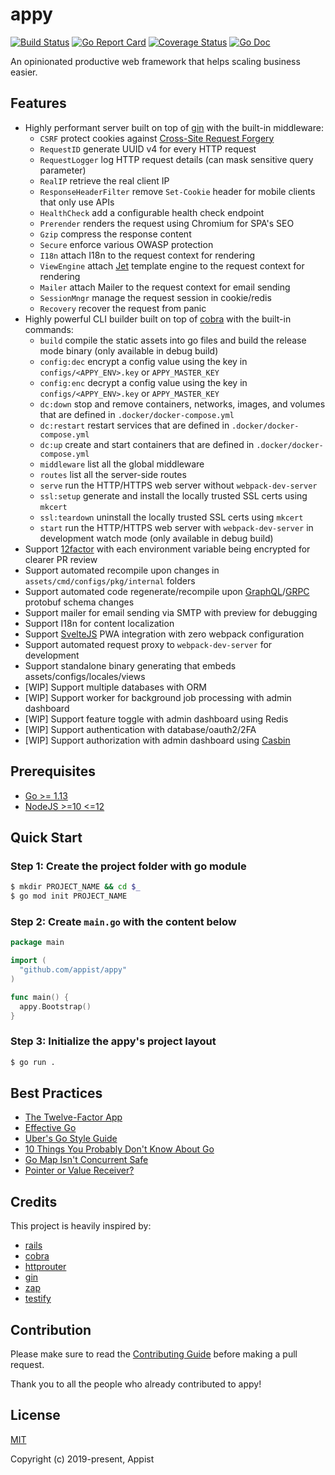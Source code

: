 # appy

[![Build Status](https://github.com/appist/appy/workflows/Unit%20Test/badge.svg)](https://github.com/appist/appy/actions?workflow=Unit+Test)
[![Go Report Card](https://goreportcard.com/badge/github.com/appist/appy)](https://goreportcard.com/report/github.com/appist/appy)
[![Coverage Status](https://img.shields.io/codecov/c/gh/appist/appy.svg?logo=codecov)](https://codecov.io/gh/appist/appy)
[![Go Doc](http://img.shields.io/badge/godoc-reference-5272B4.svg)](http://godoc.org/github.com/appist/appy)

An opinionated productive web framework that helps scaling business easier.

## Features

- Highly performant server built on top of [gin](https://github.com/gin-gonic/gin) with the built-in middleware:
  - `CSRF` protect cookies against [Cross-Site Request Forgery](https://www.owasp.org/index.php/Cross-Site_Request_Forgery_(CSRF))
  - `RequestID` generate UUID v4 for every HTTP request
  - `RequestLogger` log HTTP request details (can mask sensitive query parameter)
  - `RealIP` retrieve the real client IP
  - `ResponseHeaderFilter` remove `Set-Cookie` header for mobile clients that only use APIs
  - `HealthCheck` add a configurable health check endpoint
  - `Prerender` renders the request using Chromium for SPA's SEO
  - `Gzip` compress the response content
  - `Secure` enforce various OWASP protection
  - `I18n` attach I18n to the request context for rendering
  - `ViewEngine` attach [Jet](https://github.com/CloudyKit/jet) template engine to the request context for rendering
  - `Mailer` attach Mailer to the request context for email sending
  - `SessionMngr` manage the request session in cookie/redis
  - `Recovery` recover the request from panic
- Highly powerful CLI builder built on top of [cobra](https://github.com/spf13/cobra) with the built-in commands:
  - `build` compile the static assets into go files and build the release mode binary (only available in debug build)
  - `config:dec` encrypt a config value using the key in `configs/<APPY_ENV>.key` or `APPY_MASTER_KEY`
  - `config:enc` decrypt a config value using the key in `configs/<APPY_ENV>.key` or `APPY_MASTER_KEY`
  - `dc:down` stop and remove containers, networks, images, and volumes that are defined in `.docker/docker-compose.yml`
  - `dc:restart` restart services that are defined in `.docker/docker-compose.yml`
  - `dc:up` create and start containers that are defined in `.docker/docker-compose.yml`
  - `middleware` list all the global middleware
  - `routes` list all the server-side routes
  - `serve` run the HTTP/HTTPS web server without `webpack-dev-server`
  - `ssl:setup` generate and install the locally trusted SSL certs using `mkcert`
  - `ssl:teardown` uninstall the locally trusted SSL certs using `mkcert`
  - `start` run the HTTP/HTTPS web server with `webpack-dev-server` in development watch mode (only available in debug build)
- Support [12factor](https://12factor.net/) with each environment variable being encrypted for clearer PR review
- Support automated recompile upon changes in `assets/cmd/configs/pkg/internal` folders
- Support automated code regenerate/recompile upon [GraphQL](https://graphql.org/learn/)/[GRPC](https://grpc.io/) protobuf schema changes
- Support mailer for email sending via SMTP with preview for debugging
- Support I18n for content localization
- Support [SvelteJS](https://svelte.dev/) PWA integration with zero webpack configuration
- Support automated request proxy to `webpack-dev-server` for development
- Support standalone binary generating that embeds assets/configs/locales/views
- [WIP] Support multiple databases with ORM
- [WIP] Support worker for background job processing with admin dashboard
- [WIP] Support feature toggle with admin dashboard using Redis
- [WIP] Support authentication with database/oauth2/2FA
- [WIP] Support authorization with admin dashboard using [Casbin](https://casbin.org/)

## Prerequisites

- [Go >= 1.13](https://golang.org/dl/)
- [NodeJS >=10 <=12](https://nodejs.org/en/download/)

## Quick Start

### Step 1: Create the project folder with go module

```sh
$ mkdir PROJECT_NAME && cd $_
$ go mod init PROJECT_NAME
```

### Step 2: Create `main.go` with the content below

```go
package main

import (
  "github.com/appist/appy"
)

func main() {
  appy.Bootstrap()
}
```

### Step 3: Initialize the appy's project layout

```sh
$ go run .
```

## Best Practices

- [The Twelve-Factor App](https://12factor.net)
- [Effective Go](https://golang.org/doc/effective_go.html)
- [Uber's Go Style Guide](https://github.com/uber-go/guide/blob/master/style.md)
- [10 Things You Probably Don't Know About Go](https://talks.golang.org/2012/10things.slide)
- [Go Map Isn't Concurrent Safe](https://golangbyexample.com/go-maps-concurrency)
- [Pointer or Value Receiver?](https://flaviocopes.com/golang-methods-receivers)

## Credits

This project is heavily inspired by:

- [rails](https://github.com/rails/rails)
- [cobra](https://github.com/spf13/cobra)
- [httprouter](https://github.com/julienschmidt/httprouter)
- [gin](https://github.com/gin-gonic/gin)
- [zap](https://github.com/uber-go/zap)
- [testify](https://github.com/stretchr/testify)

## Contribution

Please make sure to read the [Contributing Guide](https://github.com/appist/appy/blob/master/.github/CONTRIBUTING.md) before making a pull request.

Thank you to all the people who already contributed to appy!

## License

[MIT](http://opensource.org/licenses/MIT)

Copyright (c) 2019-present, Appist
